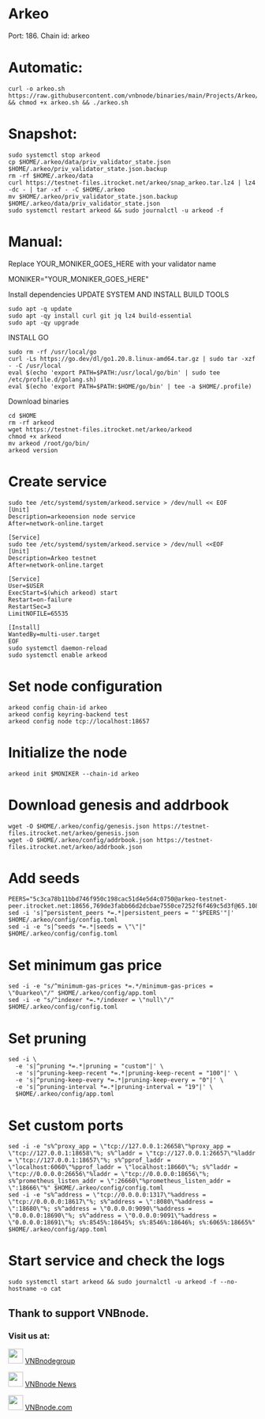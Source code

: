# Arkeo

Port: 186. Chain id: arkeo

# Automatic:
```
curl -o arkeo.sh https://raw.githubusercontent.com/vnbnode/binaries/main/Projects/Arkeo/arkeo.sh && chmod +x arkeo.sh && ./arkeo.sh
```
# Snapshot:
```
sudo systemctl stop arkeod
cp $HOME/.arkeo/data/priv_validator_state.json $HOME/.arkeo/priv_validator_state.json.backup
rm -rf $HOME/.arkeo/data 
curl https://testnet-files.itrocket.net/arkeo/snap_arkeo.tar.lz4 | lz4 -dc - | tar -xf - -C $HOME/.arkeo
mv $HOME/.arkeo/priv_validator_state.json.backup $HOME/.arkeo/data/priv_validator_state.json
sudo systemctl restart arkeod && sudo journalctl -u arkeod -f
```
# Manual:
Replace YOUR_MONIKER_GOES_HERE with your validator name

MONIKER="YOUR_MONIKER_GOES_HERE"

Install dependencies
UPDATE SYSTEM AND INSTALL BUILD TOOLS
```
sudo apt -q update
sudo apt -qy install curl git jq lz4 build-essential
sudo apt -qy upgrade
```
INSTALL GO
```
sudo rm -rf /usr/local/go
curl -Ls https://go.dev/dl/go1.20.8.linux-amd64.tar.gz | sudo tar -xzf - -C /usr/local
eval $(echo 'export PATH=$PATH:/usr/local/go/bin' | sudo tee /etc/profile.d/golang.sh)
eval $(echo 'export PATH=$PATH:$HOME/go/bin' | tee -a $HOME/.profile)
```
Download binaries
```
cd $HOME
rm -rf arkeod
wget https://testnet-files.itrocket.net/arkeo/arkeod
chmod +x arkeod
mv arkeod /root/go/bin/
arkeod version
```
# Create service
```
sudo tee /etc/systemd/system/arkeod.service > /dev/null << EOF
[Unit]
Description=arkeoension node service
After=network-online.target

[Service]
sudo tee /etc/systemd/system/arkeod.service > /dev/null <<EOF
[Unit]
Description=Arkeo testnet
After=network-online.target

[Service]
User=$USER
ExecStart=$(which arkeod) start
Restart=on-failure
RestartSec=3
LimitNOFILE=65535

[Install]
WantedBy=multi-user.target
EOF
sudo systemctl daemon-reload
sudo systemctl enable arkeod
```
# Set node configuration
```
arkeod config chain-id arkeo
arkeod config keyring-backend test
arkeod config node tcp://localhost:18657
```
# Initialize the node
```
arkeod init $MONIKER --chain-id arkeo
```
# Download genesis and addrbook
```
wget -O $HOME/.arkeo/config/genesis.json https://testnet-files.itrocket.net/arkeo/genesis.json
wget -O $HOME/.arkeo/config/addrbook.json https://testnet-files.itrocket.net/arkeo/addrbook.json
```
# Add seeds
```
PEERS="5c3ca78b11bbd746f950c198cac51d4e5d4c0750@arkeo-testnet-peer.itrocket.net:18656,769de3fabb66d2dcbae7550ce7252f6f469c5d3f@65.108.126.188:26856,e033753cac027fc6605a95dab3b3fc5550d4b9bf@65.109.84.33:40656,25a9af68f987e254e50d6d7e6a1e68a5a40c1b7c@65.109.92.148:60556,6ae2136893a08a412f0c02eab8d595d502cd5457@65.108.206.118:36656,f970798283d0460832f6c964569ca894a4b6218e@65.108.124.121:61056,be71f456a7aa3da953db899298b53d28b75f4676@65.108.229.93:37656,b487e892071fd3d89cc9d0de60eeed60ba7c4e5c@65.109.116.119:15756,893a44b8501faa22fbe2f4d61c6586f231bd1638@65.109.28.177:33656,8c2d799bcc4fbf44ef34bbd2631db5c3f4619e41@213.239.207.175:60656,8e7c1c3d2416acf5fc9c9b6b74a8d9f53db1f567@94.130.220.233:26646,a2130910e8f8a04888b9b01a372fa1e74ab50b3a@62.171.130.196:11156"
sed -i 's|^persistent_peers *=.*|persistent_peers = "'$PEERS'"|' $HOME/.arkeo/config/config.toml
sed -i -e "s|^seeds *=.*|seeds = \"\"|" $HOME/.arkeo/config/config.toml
```
# Set minimum gas price
```
sed -i -e "s/^minimum-gas-prices *=.*/minimum-gas-prices = \"0uarkeo\"/" $HOME/.arkeo/config/app.toml
sed -i -e "s/^indexer *=.*/indexer = \"null\"/" $HOME/.arkeo/config/config.toml
```
# Set pruning
```
sed -i \
  -e 's|^pruning *=.*|pruning = "custom"|' \
  -e 's|^pruning-keep-recent *=.*|pruning-keep-recent = "100"|' \
  -e 's|^pruning-keep-every *=.*|pruning-keep-every = "0"|' \
  -e 's|^pruning-interval *=.*|pruning-interval = "19"|' \
  $HOME/.arkeo/config/app.toml
```
# Set custom ports
```
sed -i -e "s%^proxy_app = \"tcp://127.0.0.1:26658\"%proxy_app = \"tcp://127.0.0.1:18658\"%; s%^laddr = \"tcp://127.0.0.1:26657\"%laddr = \"tcp://127.0.0.1:18657\"%; s%^pprof_laddr = \"localhost:6060\"%pprof_laddr = \"localhost:18660\"%; s%^laddr = \"tcp://0.0.0.0:26656\"%laddr = \"tcp://0.0.0.0:18656\"%; s%^prometheus_listen_addr = \":26660\"%prometheus_listen_addr = \":18666\"%" $HOME/.arkeo/config/config.toml
sed -i -e "s%^address = \"tcp://0.0.0.0:1317\"%address = \"tcp://0.0.0.0:18617\"%; s%^address = \":8080\"%address = \":18680\"%; s%^address = \"0.0.0.0:9090\"%address = \"0.0.0.0:18690\"%; s%^address = \"0.0.0.0:9091\"%address = \"0.0.0.0:18691\"%; s%:8545%:18645%; s%:8546%:18646%; s%:6065%:18665%" $HOME/.arkeo/config/app.toml
```
# Start service and check the logs
```
sudo systemctl start arkeod && sudo journalctl -u arkeod -f --no-hostname -o cat
```
## Thank to support VNBnode.
### Visit us at:

<img src="https://user-images.githubusercontent.com/50621007/183283867-56b4d69f-bc6e-4939-b00a-72aa019d1aea.png" width="30"/> <a href="https://t.me/VNBnodegroup" target="_blank">VNBnodegroup</a>

<img src="https://user-images.githubusercontent.com/50621007/183283867-56b4d69f-bc6e-4939-b00a-72aa019d1aea.png" width="30"/> <a href="https://t.me/Vnbnode" target="_blank">VNBnode News</a>

<img src="https://github.com/vnbnode/binaries/blob/main/Logo/VNBnode.jpg" width="30"/> <a href="https://VNBnode.com" target="_blank">VNBnode.com</a>
